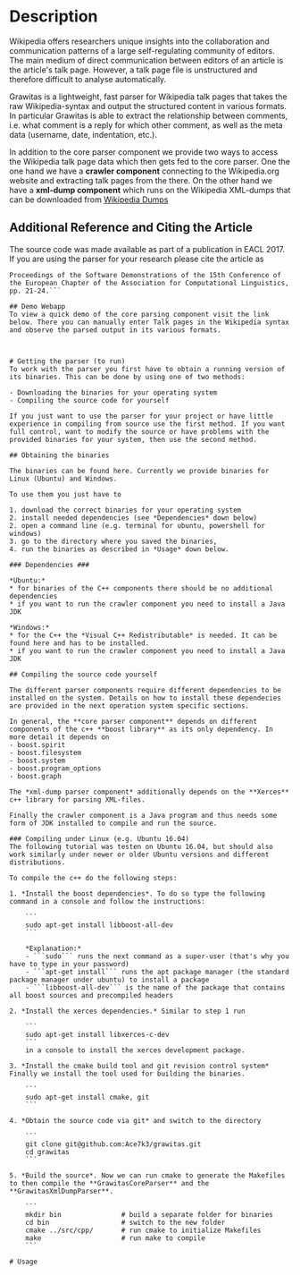 # Description
Wikipedia offers researchers unique insights into the collaboration and communication patterns of a large self-regulating community of editors. The main medium of direct communication between editors of an article is the article's talk page. However, a talk page file is unstructured and therefore difficult to analyse automatically. 

Grawitas is a lightweight, fast parser for Wikipedia talk pages that takes the raw Wikipedia-syntax and output the structured content in various formats. In particular Grawitas is able to extract the relationship between comments, i.e. what comment is a reply for which other comment, as well as the meta data (username, date, indentation, etc.).

In addition to the core parser component we provide two ways to access the Wikipedia talk page data which then gets fed to the core parser. One the one hand we have a **crawler component** connecting to the Wikipedia.org website and extracting talk pages from the there. On the other hand we have a **xml-dump component** which runs on the Wikipedia XML-dumps that can be downloaded from [Wikipedia Dumps](https://en.wikipedia.org/wiki/Wikipedia:Database_download)

## Additional Reference and Citing the Article
The source code was made available as part of a publication in EACL 2017. If you are using the parser for your research please cite the article as

```Cabrera, B., Steinert, L., Ross, B. (2017). Grawitas: A Grammar-based Wikipedia Talk Page Parser. 
Proceedings of the Software Demonstrations of the 15th Conference of the European Chapter of the Association for Computational Linguistics, pp. 21-24.```

## Demo Webapp
To view a quick demo of the core parsing component visit the link below. There you can manually enter Talk pages in the Wikipedia syntax and observe the parsed output in its various formats.



# Getting the parser (to run)
To work with the parser you first have to obtain a running version of its binaries. This can be done by using one of two methods:

- Downloading the binaries for your operating system
- Compiling the source code for yourself

If you just want to use the parser for your project or have little experience in compiling from source use the first method. If you want full control, want to modify the source or have problems with the provided binaries for your system, then use the second method.

## Obtaining the binaries

The binaries can be found here. Currently we provide binaries for Linux (Ubuntu) and Windows.

To use them you just have to 

1. download the correct binaries for your operating system
2. install needed dependencies (see *Dependencies* down below)
2. open a command line (e.g. terminal for ubuntu, powershell for windows)
3. go to the directory where you saved the binaries,
4. run the binaries as described in *Usage* down below.

### Dependencies ###

*Ubuntu:*
* for binaries of the C++ components there should be no additional dependencies
* if you want to run the crawler component you need to install a Java JDK

*Windows:*
* for the C++ the *Visual C++ Redistributable* is needed. It can be found here and has to be installed.
* if you want to run the crawler component you need to install a Java JDK

## Compiling the source code yourself

The different parser components require different dependencies to be installed on the system. Details on how to install these dependecies are provided in the next operation system specific sections.

In general, the **core parser component** depends on different components of the c++ **boost library** as its only dependency. In more detail it depends on
- boost.spirit 
- boost.filesystem
- boost.system 
- boost.program_options
- boost.graph

The *xml-dump parser component* additionally depends on the **Xerces** c++ library for parsing XML-files.

Finally the crawler component is a Java program and thus needs some form of JDK installed to compile and run the source.

### Compiling under Linux (e.g. Ubuntu 16.04)
The following tutorial was testen on Ubuntu 16.04, but should also work similarly under newer or older Ubuntu versions and different distributions.

To compile the c++ do the following steps:

1. *Install the boost dependencies*. To do so type the following command in a console and follow the instructions:
	
	```
	sudo apt-get install libboost-all-dev
	```
	
	*Explanation:* 
	- ```sudo``` runs the next command as a super-user (that's why you have to type in your password)
	- ```apt-get install``` runs the apt package manager (the standard package manager under ubuntu) to install a package 
	- ```libboost-all-dev``` is the name of the package that contains all boost sources and precompiled headers

2. *Install the xerces dependencies.* Similar to step 1 run 

	```
	sudo apt-get install libxerces-c-dev
	```
	in a console to install the xerces development package.

3. *Install the cmake build tool and git revision control system* Finally we install the tool used for building the binaries.

	```
	sudo apt-get install cmake, git
	```

4. *Obtain the source code via git* and switch to the directory
	
	```
	git clone git@github.com:Ace7k3/grawitas.git
	cd grawitas
	```

5. *Build the source*. Now we can run cmake to generate the Makefiles to then compile the **GrawitasCoreParser** and the **GrawitasXmlDumpParser**.

	```
	mkdir bin 				# build a separate folder for binaries
	cd bin 					# switch to the new folder
	cmake ../src/cpp/ 		# run cmake to initialize Makefiles
	make 					# run make to compile 
	```

# Usage